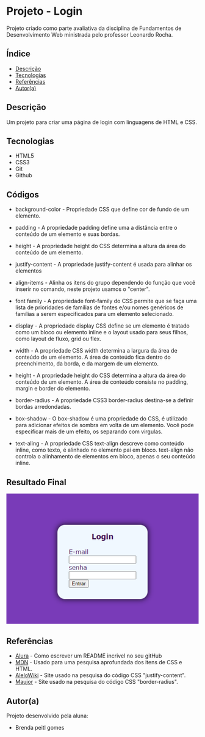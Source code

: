 # Projeto - Login
 
Projeto criado como parte avaliativa da disciplina de Fundamentos de Desenvolvimento Web ministrada pelo professor Leonardo Rocha.
 
## Índice
* [Descrição](#descrição)
* [Tecnologias](#tecnologias)
* [Referências](#referências)
* [Autor(a)](#autora)
 
## Descrição
 
Um projeto para criar uma página de login com linguagens de HTML e CSS.
 
 
## Tecnologias
 
* HTML5
* CSS3
* Git
* Github
 
## Códigos
 
* background-color - Propriedade CSS que define cor de fundo de um elemento.
 
* padding - A propriedade padding define uma a distância entre o conteúdo de um elemento e suas bordas.
 
* height - A propriedade height do CSS determina a altura da área do conteúdo de um elemento.
 
* justify-content - A propriedade justify-content é usada para alinhar os elementos
 
* align-items - Alinha os itens do grupo dependendo do função que você inserir no comando, neste projeto usamos o "center".
 
* font family - A propriedade font-family do CSS permite que se faça uma lista de prioridades de familias de fontes e/ou nomes genéricos de famílias a serem especificados para um elemento selecionado.
 
* display - A propriedade display CSS define se um elemento é tratado como um bloco ou elemento inline e o layout usado para seus filhos, como layout de fluxo, grid ou flex.
 
* width - A propriedade CSS width determina a largura da área de conteúdo de um elemento. A área de conteúdo fica dentro do preenchimento, da borda, e da margem de um elemento.
 
* height - A propriedade height do CSS determina a altura da área do conteúdo de um elemento. A área de conteúdo consiste no padding, margin e border do elemento.
 
* border-radius - A propriedade CSS3 border-radius destina-se a definir bordas arredondadas.
 
* box-shadow - O box-shadow é uma propriedade do CSS, é utilizado para adicionar efeitos de sombra em volta de um elemento. Você pode especificar mais de um efeito, os separando com virgulas.
 
* text-aling - A propriedade CSS text-align descreve como conteúdo inline, como texto, é alinhado no elemento pai em bloco. text-align não controla o alinhamento de elementos em bloco, apenas o seu conteúdo inline.
 
## Resultado Final
 
![Resultado final do projeto](img/resultado-final.png)
 
## Referências
 
* [Alura](https://www.alura.com.br/artigos/escrever-bom-readme) - Como escrever um README incrivel no seu gitHub
* [MDN](https://developer.mozilla.org/pt-BR/) - Usado para uma pesquisa aprofundada dos itens de CSS e HTML.
* [AleloWiki](https://alelowiki.cenargen.embrapa.br/index.php/P%C3%A1gina_principal) - Site usado na pesquisa do código CSS "justify-content".
* [Maujor](https://maujor.com/) - Site usado na pesquisa do código CSS "border-radius".
 
## Autor(a)
 
Projeto desenvolvido pela aluna:
* Brenda peitl gomes